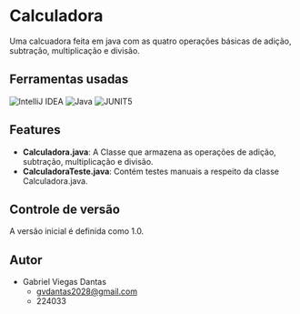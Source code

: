 # Calculadora

Uma calcuadora feita em java com as quatro operações básicas de adição, subtração, multiplicação e divisão.

## Ferramentas usadas

![IntelliJ IDEA](https://img.shields.io/badge/IntelliJIDEA-0D1117?style=for-the-badge&logo=intellij-idea&logoColor=white)
![Java](https://img.shields.io/badge/Java-0D1117?style=for-the-badge&logo=openjdk&logoColor=FFFFFF)
![JUNIT5](https://img.shields.io/badge/Junit5-0D1117?style=for-the-badge)

## Features

- **Calculadora.java**: A Classe que armazena as operações de adição, subtração, multiplicação e divisão.
- **CalculadoraTeste.java**: Contém testes manuais a respeito da classe Calculadora.java.

## Controle de versão

A versão inicial é definida como 1.0.

## Autor

- Gabriel Viegas Dantas
  - gvdantas2028@gmail.com
  - 224033
